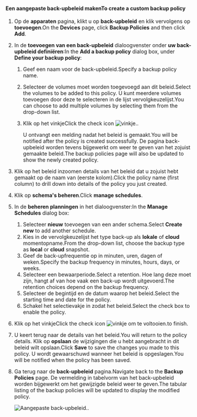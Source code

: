 <!--author=SharS last changed: 9/15/15-->

#### <a name="to-create-a-custom-backup-policy"></a><span data-ttu-id="9b420-101">Een aangepaste back-upbeleid maken</span><span class="sxs-lookup"><span data-stu-id="9b420-101">To create a custom backup policy</span></span>
1. <span data-ttu-id="9b420-102">Op de **apparaten** pagina, klikt u op **back-upbeleid** en klik vervolgens op **toevoegen**.</span><span class="sxs-lookup"><span data-stu-id="9b420-102">On the **Devices** page, click **Backup Policies** and then click **Add**.</span></span>
2. <span data-ttu-id="9b420-103">In de **toevoegen van een back-upbeleid** dialoogvenster onder **uw back-upbeleid definiëren**:</span><span class="sxs-lookup"><span data-stu-id="9b420-103">In the **Add a backup policy** dialog box, under **Define your backup policy**:</span></span>
   
   1. <span data-ttu-id="9b420-104">Geef een naam voor de back-upbeleid.</span><span class="sxs-lookup"><span data-stu-id="9b420-104">Specify a backup policy name.</span></span>
   2. <span data-ttu-id="9b420-105">Selecteer de volumes moet worden toegevoegd aan dit beleid.</span><span class="sxs-lookup"><span data-stu-id="9b420-105">Select the volumes to be added to this policy.</span></span> <span data-ttu-id="9b420-106">U kunt meerdere volumes toevoegen door deze te selecteren in de lijst vervolgkeuzelijst.</span><span class="sxs-lookup"><span data-stu-id="9b420-106">You can choose to add multiple volumes by selecting them from the drop-down list.</span></span>
   3. <span data-ttu-id="9b420-107">Klik op het vinkje</span><span class="sxs-lookup"><span data-stu-id="9b420-107">Click the check icon</span></span> ![vinkje](./media/storsimple-add-backup-policy/HCS_CheckIcon-include.png)<span data-ttu-id="9b420-109">.</span><span class="sxs-lookup"><span data-stu-id="9b420-109">.</span></span>
      
      <span data-ttu-id="9b420-110">U ontvangt een melding nadat het beleid is gemaakt.</span><span class="sxs-lookup"><span data-stu-id="9b420-110">You will be notified after the policy is created successfully.</span></span> <span data-ttu-id="9b420-111">De pagina back-upbeleid worden tevens bijgewerkt om weer te geven van het zojuist gemaakte beleid.</span><span class="sxs-lookup"><span data-stu-id="9b420-111">The backup policies page will also be updated to show the newly created policy.</span></span>
3. <span data-ttu-id="9b420-112">Klik op het beleid inzoomen details van het beleid dat u zojuist hebt gemaakt op de naam van (eerste kolom).</span><span class="sxs-lookup"><span data-stu-id="9b420-112">Click the policy name (first column) to drill down into details of the policy you just created.</span></span>
4. <span data-ttu-id="9b420-113">Klik op **schema's beheren**.</span><span class="sxs-lookup"><span data-stu-id="9b420-113">Click **manage schedules**.</span></span>
5. <span data-ttu-id="9b420-114">In de **beheren planningen** in het dialoogvenster:</span><span class="sxs-lookup"><span data-stu-id="9b420-114">In the **Manage Schedules** dialog box:</span></span>
   
   1. <span data-ttu-id="9b420-115">Selecteer **nieuw** toevoegen van een ander schema.</span><span class="sxs-lookup"><span data-stu-id="9b420-115">Select **Create new** to add another schedule.</span></span>
   2. <span data-ttu-id="9b420-116">Kies in de vervolgkeuzelijst het type back-up als **lokale** of **cloud** momentopname.</span><span class="sxs-lookup"><span data-stu-id="9b420-116">From the drop-down list, choose the backup type as **local** or **cloud** snapshot.</span></span>
   3. <span data-ttu-id="9b420-117">Geef de back-upfrequentie op in minuten, uren, dagen of weken.</span><span class="sxs-lookup"><span data-stu-id="9b420-117">Specify the backup frequency in minutes, hours, days, or weeks.</span></span>
   4. <span data-ttu-id="9b420-118">Selecteer een bewaarperiode.</span><span class="sxs-lookup"><span data-stu-id="9b420-118">Select a retention.</span></span> <span data-ttu-id="9b420-119">Hoe lang deze moet zijn, hangt af van hoe vaak een back-up wordt uitgevoerd.</span><span class="sxs-lookup"><span data-stu-id="9b420-119">The retention choices depend on the backup frequency.</span></span>
   5. <span data-ttu-id="9b420-120">Selecteer de begintijd en de datum waarop het beleid.</span><span class="sxs-lookup"><span data-stu-id="9b420-120">Select the starting time and date for the policy.</span></span>
   6. <span data-ttu-id="9b420-121">Schakel het selectievakje in zodat het beleid.</span><span class="sxs-lookup"><span data-stu-id="9b420-121">Select the check box to enable the policy.</span></span>
6. <span data-ttu-id="9b420-122">Klik op het vinkje</span><span class="sxs-lookup"><span data-stu-id="9b420-122">Click the check icon</span></span> ![vinkje](./media/storsimple-add-backup-policy/HCS_CheckIcon-include.png) <span data-ttu-id="9b420-124">om te voltooien.</span><span class="sxs-lookup"><span data-stu-id="9b420-124">to finish.</span></span>
7. <span data-ttu-id="9b420-125">U keert terug naar de details van het beleid.</span><span class="sxs-lookup"><span data-stu-id="9b420-125">You will return to the policy details.</span></span> <span data-ttu-id="9b420-126">Klik op **opslaan** de wijzigingen die u hebt aangebracht in dit beleid wilt opslaan.</span><span class="sxs-lookup"><span data-stu-id="9b420-126">Click **Save** to save the changes you made to this policy.</span></span> <span data-ttu-id="9b420-127">U wordt gewaarschuwd wanneer het beleid is opgeslagen.</span><span class="sxs-lookup"><span data-stu-id="9b420-127">You will be notified when the policy has been saved.</span></span>
8. <span data-ttu-id="9b420-128">Ga terug naar de **back-upbeleid** pagina.</span><span class="sxs-lookup"><span data-stu-id="9b420-128">Navigate back to the **Backup Policies** page.</span></span> <span data-ttu-id="9b420-129">De vermelding in tabelvorm van het back-upbeleid worden bijgewerkt om het gewijzigde beleid weer te geven.</span><span class="sxs-lookup"><span data-stu-id="9b420-129">The tabular listing of the backup policies will be updated to display the modified policy.</span></span>
   
    ![Aangepaste back-upbeleid](./media/storsimple-create-custom-backup-policy/HCS_CustomBackupPolicyM-include.png)<span data-ttu-id="9b420-131">.</span><span class="sxs-lookup"><span data-stu-id="9b420-131">.</span></span>

